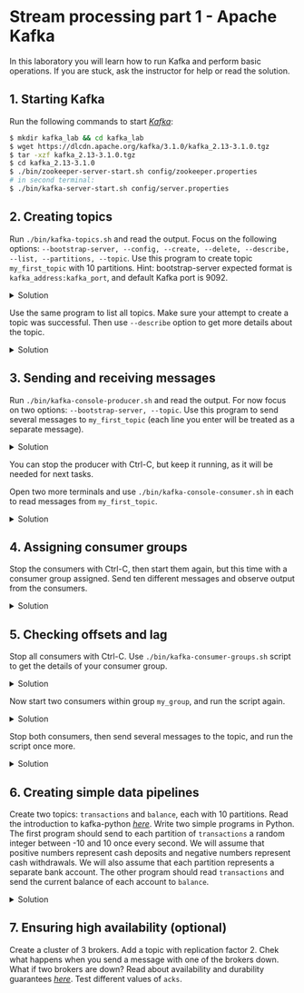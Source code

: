 # Stream processing part 1 - Apache Kafka

In this laboratory you will learn how to run Kafka and perform basic operations. If you are
stuck, ask the instructor for help or read the solution.

## 1. Starting Kafka

Run the following commands to start *[Kafka](https://kafka.apache.org/)*:
```bash
$ mkdir kafka_lab && cd kafka_lab
$ wget https://dlcdn.apache.org/kafka/3.1.0/kafka_2.13-3.1.0.tgz
$ tar -xzf kafka_2.13-3.1.0.tgz
$ cd kafka_2.13-3.1.0
$ ./bin/zookeeper-server-start.sh config/zookeeper.properties
# in second terminal:
$ ./bin/kafka-server-start.sh config/server.properties
```

## 2. Creating topics

Run `./bin/kafka-topics.sh` and read the output. Focus on the following options:
`--bootstrap-server, --config, --create, --delete, --describe, --list, --partitions,
--topic`. Use this program to create topic `my_first_topic` with 10 partitions. Hint:
bootstrap-server expected format is `kafka_address:kafka_port`, and default Kafka port
is 9092.

<details>
<summary>Solution</summary>
<br>

```bash
$ ./bin/kafka-topics.sh --create --topic my_first_topic --partitions 10 --bootstrap-server localhost:9092
```
</details>

Use the same program to list all topics. Make sure your attempt to create a topic
was successful. Then use `--describe` option to get more details about the topic.

<details>
<summary>Solution</summary>
<br>

```bash
$ ./bin/kafka-topics.sh --list --bootstrap-server localhost:9092
my_first_topic
$ ./bin/kafka-topics.sh --describe --topic my_first_topic --bootstrap-server localhost:9092
Topic: my_first_topic	TopicId: VCMVMJJtTviWJo2nQDeBPQ	PartitionCount: 10	ReplicationFactor: 1	Configs: segment.bytes=1073741824
	Topic: my_first_topic	Partition: 0	Leader: 0	Replicas: 0	Isr: 0
	Topic: my_first_topic	Partition: 1	Leader: 0	Replicas: 0	Isr: 0
	Topic: my_first_topic	Partition: 2	Leader: 0	Replicas: 0	Isr: 0
	Topic: my_first_topic	Partition: 3	Leader: 0	Replicas: 0	Isr: 0
	Topic: my_first_topic	Partition: 4	Leader: 0	Replicas: 0	Isr: 0
	Topic: my_first_topic	Partition: 5	Leader: 0	Replicas: 0	Isr: 0
	Topic: my_first_topic	Partition: 6	Leader: 0	Replicas: 0	Isr: 0
	Topic: my_first_topic	Partition: 7	Leader: 0	Replicas: 0	Isr: 0
	Topic: my_first_topic	Partition: 8	Leader: 0	Replicas: 0	Isr: 0
	Topic: my_first_topic	Partition: 9	Leader: 0	Replicas: 0	Isr: 0
```
</details>

## 3. Sending and receiving messages

Run `./bin/kafka-console-producer.sh` and read the output. For now focus on two options:
`--bootstrap-server, --topic`. Use this program to send several messages to `my_first_topic`
(each line you enter will be treated as a separate message).

<details>
<summary>Solution</summary>
<br>

```bash
$ ./bin/kafka-console-producer.sh --topic my_first_topic --bootstrap-server localhost:9092
>This is my first message
>This is my second message
```
</details>

You can stop the producer with Ctrl-C, but keep it running, as it will be needed for next tasks.

Open two more terminals and use `./bin/kafka-console-consumer.sh` in each to read messages
from `my_first_topic`.

<details>
<summary>Solution</summary>
<br>

```bash
# in second terminal:
$ ./bin/kafka-console-consumer.sh --topic my_first_topic --bootstrap-server localhost:9092
# in third terminal
$ ./bin/kafka-console-consumer.sh --topic my_first_topic --bootstrap-server localhost:9092
```

Note that consumers didn't write the first two messages. By default, they will consume only
new messages, so messages produced while a consumer is down will be skipped. To read all the
messages, start consumers with `--from-beginning` option added.

```bash
# in fourth terminal:
$ ./bin/kafka-console-consumer.sh --topic my_first_topic --bootstrap-server localhost:9092 --from-beginning
This is my first message
This is my second message
```

New messages should be received by both consumers.
```bash
# send more messages in first terminal (producer):
>This is my third message
>This is my fourth message
# receive in second terminal (consumer 1):
This is my third message
This is my fourth message
# receive in third terminal (consumer 2):
This is my third message
This is my fourth message
```
</details>

## 4. Assigning consumer groups

Stop the consumers with Ctrl-C, then start them again, but this time with a consumer group
assigned. Send ten different messages and observe output from the consumers.

<details>
<summary>Solution</summary>
<br>

To start the consumers run:
```bash
# in second terminal:
$ ./bin/kafka-console-consumer.sh --topic my_first_topic --bootstrap-server localhost:9092 --group my_group
# in third terminal:
$ ./bin/kafka-console-consumer.sh --topic my_first_topic --bootstrap-server localhost:9092 --group my_group
```

Each message should be read by just one consumer, and messages should be distributed
equally between the consumers.

```bash
# first terminal (producer):
>message 1
>message 2
...
>message 10
# second terminal (consumer 1):
message 1
message 3
message 5
message 7
message 9
# third terminal (consumer 2):
message 2
message 4
message 6
message 8
message 10
```
</details>

## 5. Checking offsets and lag
Stop all consumers with Ctrl-C. Use `./bin/kafka-consumer-groups.sh` script to get the details
of your consumer group.

<details>
<summary>Solution</summary>
<br>

```bash
$ ./bin/kafka-consumer-groups.sh --bootstrap-server localhost:9092 --group my_group --describe

Consumer group 'my_group' has no active members.

GROUP           TOPIC           PARTITION  CURRENT-OFFSET  LOG-END-OFFSET  LAG             CONSUMER-ID     HOST            CLIENT-ID
my_group        my_first_topic  1          0               0               0               -               -               -
my_group        my_first_topic  9          3               3               0               -               -               -
my_group        my_first_topic  2          0               0               0               -               -               -
my_group        my_first_topic  3          0               0               0               -               -               -
my_group        my_first_topic  0          2               2               0               -               -               -
my_group        my_first_topic  8          0               0               0               -               -               -
my_group        my_first_topic  5          0               0               0               -               -               -
my_group        my_first_topic  7          4               4               0               -               -               -
my_group        my_first_topic  6          4               4               0               -               -               -
my_group        my_first_topic  4          1               1               0               -               -               -

```
</details>

Now start two consumers within group `my_group`, and run the script again.

<details>
<summary>Solution</summary>
<br>

```bash
$ ./bin/kafka-consumer-groups.sh --bootstrap-server localhost:9092 --group my_group --describe
GROUP           TOPIC           PARTITION  CURRENT-OFFSET  LOG-END-OFFSET  LAG             CONSUMER-ID                                           HOST            CLIENT-ID
my_group        my_first_topic  9          3               3               0               console-consumer-70f5666e-4146-4e0c-97d4-67777dc7eebb /127.0.0.1      console-consumer
my_group        my_first_topic  6          4               4               0               console-consumer-70f5666e-4146-4e0c-97d4-67777dc7eebb /127.0.0.1      console-consumer
my_group        my_first_topic  8          0               0               0               console-consumer-70f5666e-4146-4e0c-97d4-67777dc7eebb /127.0.0.1      console-consumer
my_group        my_first_topic  5          0               0               0               console-consumer-70f5666e-4146-4e0c-97d4-67777dc7eebb /127.0.0.1      console-consumer
my_group        my_first_topic  7          4               4               0               console-consumer-70f5666e-4146-4e0c-97d4-67777dc7eebb /127.0.0.1      console-consumer
my_group        my_first_topic  1          0               0               0               console-consumer-67bab267-9f45-412f-ba32-0085d9076214 /127.0.0.1      console-consumer
my_group        my_first_topic  2          0               0               0               console-consumer-67bab267-9f45-412f-ba32-0085d9076214 /127.0.0.1      console-consumer
my_group        my_first_topic  3          0               0               0               console-consumer-67bab267-9f45-412f-ba32-0085d9076214 /127.0.0.1      console-consumer
my_group        my_first_topic  0          2               2               0               console-consumer-67bab267-9f45-412f-ba32-0085d9076214 /127.0.0.1      console-consumer
my_group        my_first_topic  4          1               1               0               console-consumer-67bab267-9f45-412f-ba32-0085d9076214 /127.0.0.1      console-consumer

```
Note that now every partition belongs to a consumer. There are two consumers, each has 5
partitions assigned.
</details>

Stop both consumers, then send several messages to the topic, and run the script once more.

<details>
<summary>Solution</summary>
<br>

```bash
$ ./bin/kafka-consumer-groups.sh --bootstrap-server localhost:9092 --group my_group --describe

Consumer group 'my_group' has no active members.

GROUP           TOPIC           PARTITION  CURRENT-OFFSET  LOG-END-OFFSET  LAG             CONSUMER-ID     HOST            CLIENT-ID
my_group        my_first_topic  1          0               4               4               -               -               -
my_group        my_first_topic  9          3               3               0               -               -               -
my_group        my_first_topic  2          0               0               0               -               -               -
my_group        my_first_topic  3          0               0               0               -               -               -
my_group        my_first_topic  0          2               2               0               -               -               -
my_group        my_first_topic  8          0               0               0               -               -               -
my_group        my_first_topic  5          0               2               2               -               -               -
my_group        my_first_topic  7          4               4               0               -               -               -
my_group        my_first_topic  6          4               4               0               -               -               -
my_group        my_first_topic  4          1               2               1               -               -               -

```

The group has no active members, so new messages remain unconsumed. Number of unconsumed messages
is shown in the column LAG.
</details>

## 6. Creating simple data pipelines

Create two topics: `transactions` and `balance`, each with 10 partitions. Read the introduction
to kafka-python *[here](https://kafka-python.readthedocs.io/en/master/)*. Write two simple
programs in Python. The first program should send to each partition of `transactions` a random
integer between -10 and 10 once every second. We will assume that positive numbers represent
cash deposits and negative numbers represent cash withdrawals. We will also assume that each
partition represents a separate bank account. The other program should read `transactions` and
send the current balance of each account to `balance`.

<details>
<summary>Solution</summary>
<br>

transaction_generator.py:
```python
import random
import time

from kafka import KafkaProducer

producer = KafkaProducer(bootstrap_servers='localhost:9092')
while True:
    for account_number in range(0, 10):
        transaction_value = random.randrange(-10, 11)
        producer.send('transactions', value=b'%d' % transaction_value, partition=account_number)
        print(f'new transaction: value={transaction_value} account_number={account_number}')
    time.sleep(1)
```

balance_calculator.py:
```python
from kafka import KafkaConsumer, KafkaProducer

balance = {}
consumer = KafkaConsumer('transactions', bootstrap_servers='localhost:9092')
producer = KafkaProducer(bootstrap_servers='localhost:9092')
for msg in consumer:
    account_number = msg.partition
    if account_number in balance:
        balance[account_number] += int(msg.value)
    else:
        balance[account_number] = int(msg.value)
    producer.send('balance', b'%d' % balance[account_number], partition=account_number)
    print(f'current balance for account {account_number} is {balance[account_number]}')
```

(Optional) What will happen when you restart balance_calculator.py? How can you improve it to guarantee
that balance has the same number of messages as transactions and the n-th message in balance
represents the exact balance after n transactions, even with balance_calculator.py occasionally
failing? Hint: you may need to use *[Producer API](https://kafka.apache.org/31/javadoc/org/apache/kafka/clients/producer/KafkaProducer.html)*
and *[Consumer API](https://kafka.apache.org/31/javadoc/org/apache/kafka/clients/consumer/KafkaConsumer.html)* for this task.
</details>

## 7. Ensuring high availability (optional)
Create a cluster of 3 brokers. Add a topic with replication factor 2. Chek what
happens when you send a message with one of the brokers down. What if two brokers are down?
Read about availability and durability guarantees *[here](https://kafka.apache.org/documentation/#design_ha)*.
Test different values of `acks`.